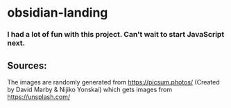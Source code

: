 # obsidian-landing

### I had a lot of fun with this project. Can't wait to start JavaScript next.

## Sources:
The images are randomly generated from https://picsum.photos/ (Created by David Marby & Nijiko Yonskai) which gets images from https://unsplash.com/

